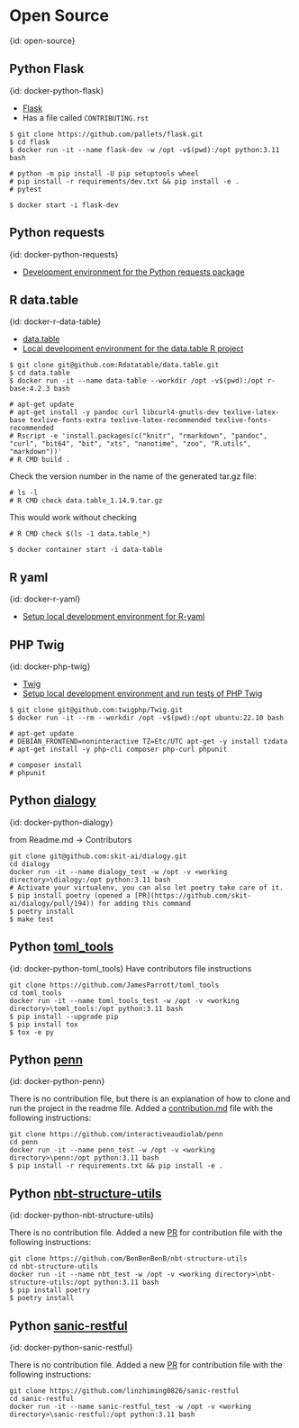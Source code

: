 # Open Source
{id: open-source}


## Python Flask
{id: docker-python-flask}


* [Flask](https://github.com/pallets/flask)
* Has a file called `CONTRIBUTING.rst`

```
$ git clone https://github.com/pallets/flask.git
$ cd flask
$ docker run -it --name flask-dev -w /opt -v$(pwd):/opt python:3.11 bash

# python -m pip install -U pip setuptools wheel
# pip install -r requirements/dev.txt && pip install -e .
# pytest
```

```
$ docker start -i flask-dev
```

## Python requests
{id: docker-python-requests}

* [Development environment for the Python requests package](https://dev.to/szabgab/development-environment-for-the-python-requests-package-eae)

## R data.table
{id: docker-r-data-table}

* [data.table]()
* [Local development environment for the data.table R project](https://dev.to/szabgab/local-development-environment-for-the-datatable-r-project-5fhb)

```
$ git clone git@github.com:Rdatatable/data.table.git
$ cd data.table
$ docker run -it --name data-table --workdir /opt -v$(pwd):/opt r-base:4.2.3 bash

# apt-get update
# apt-get install -y pandoc curl libcurl4-gnutls-dev texlive-latex-base texlive-fonts-extra texlive-latex-recommended texlive-fonts-recommended
# Rscript -e 'install.packages(c("knitr", "rmarkdown", "pandoc", "curl", "bit64", "bit", "xts", "nanotime", "zoo", "R.utils", "markdown"))'
# R CMD build .
```

Check the version number in the name of the generated tar.gz file:

```
# ls -l
# R CMD check data.table_1.14.9.tar.gz
```

This would work without checking

```
# R CMD check $(ls -1 data.table_*)
```


```
$ docker container start -i data-table
```

## R yaml
{id: docker-r-yaml}

* [Setup local development environment for R-yaml](https://dev.to/szabgab/setup-local-development-environment-for-r-yaml-5ejc)


## PHP Twig
{id: docker-php-twig}

* [Twig](https://github.com/twigphp/Twig)
* [Setup local development environment and run tests of PHP Twig](https://dev.to/szabgab/setup-local-development-environment-and-run-tests-of-php-twig-34d3)

```
$ git clone git@github.com:twigphp/Twig.git
$ docker run -it --rm --workdir /opt -v$(pwd):/opt ubuntu:22.10 bash

# apt-get update
# DEBIAN_FRONTEND=noninteractive TZ=Etc/UTC apt-get -y install tzdata
# apt-get install -y php-cli composer php-curl phpunit

# composer install
# phpunit
```

## Python [dialogy](https://github.com/skit-ai/dialogy)
{id: docker-python-dialogy}

from Readme.md -> Contributors

```
git clone git@github.com:skit-ai/dialogy.git
cd dialogy
docker run -it --name dialogy_test -w /opt -v <working directory>\dialogy:/opt python:3.11 bash
# Activate your virtualenv, you can also let poetry take care of it.
$ pip install poetry (opened a [PR](https://github.com/skit-ai/dialogy/pull/194)) for adding this command 
$ poetry install
$ make test
```

## Python [toml_tools](https://github.com/JamesParrott/toml_tools)
{id: docker-python-toml_tools}
Have contributors file instructions
```
git clone https://github.com/JamesParrott/toml_tools
cd toml_tools
docker run -it --name toml_tools_test -w /opt -v <working directory>\toml_tools:/opt python:3.11 bash
$ pip install --upgrade pip
$ pip install tox
$ tox -e py
```
  
  
## Python [penn](https://github.com/interactiveaudiolab/penn)
{id: docker-python-penn}
  
There is no contribution file, but there is an explanation of how to clone and run the project in the readme file. 
Added a [contribution.md](https://github.com/interactiveaudiolab/penn/pull/4) file with the following instructions:
```
git clone https://github.com/interactiveaudiolab/penn
cd penn
docker run -it --name penn_test -w /opt -v <working directory>\penn:/opt python:3.11 bash
$ pip install -r requirements.txt && pip install -e .
```

## Python [nbt-structure-utils](https://github.com/BenBenBenB/nbt-structure-utils)
{id: docker-python-nbt-structure-utils}  
 
There is no contribution file. Added a new [PR](https://github.com/BenBenBenB/nbt-structure-utils/pull/12) for contribution file with the following instructions:
```
git clone https://github.com/BenBenBenB/nbt-structure-utils
cd nbt-structure-utils
docker run -it --name nbt_test -w /opt -v <working directory>\nbt-structure-utils:/opt python:3.11 bash
$ pip install poetry
$ poetry install
```  
  

## Python [sanic-restful](https://github.com/linzhiming0826/sanic-restful)
{id: docker-python-sanic-restful}
  
There is no contribution file. Added a new [PR](https://github.com/linzhiming0826/sanic-restful/pull/10) for contribution file with the following instructions: 
```
git clone https://github.com/linzhiming0826/sanic-restful
cd sanic-restful
docker run -it --name sanic-restful_test -w /opt -v <working directory>\sanic-restful:/opt python:3.11 bash
```
  
  
